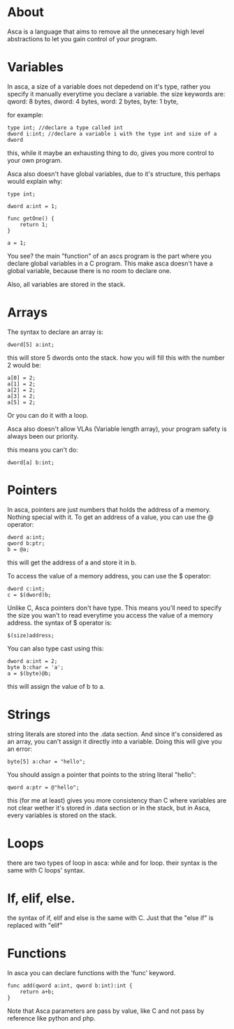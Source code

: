 
# About

Asca is a language that aims to remove all the unnecesary high level abstractions
to let you gain control of your program.

# Variables

In asca, a size of a variable does not depedend on it's type,
rather you specify it manually everytime you declare a variable.
the size keywords are:
qword: 8 bytes,
dword: 4 bytes,
word: 2 bytes,
byte: 1 byte,

for example:

```
type int; //declare a type called int
dword i:int; //declare a variable i with the type int and size of a dword
```

this, while it maybe an exhausting thing to do, gives you more control
to your own program.

Asca also doesn't have global variables, due to it's structure,
this perhaps would explain why:

```
type int;

dword a:int = 1;

func getOne() {
	return 1;
}

a = 1;
```

You see? the main "function" of an ascs program is the part where you declare
global variables in a C program. This make asca doesn't have a global variable, because
there is no room to declare one.

Also, all variables are stored in the stack.

# Arrays

The syntax to declare an array is:
```
dword[5] a:int;
```
this will store 5 dwords onto the stack.
how you will fill this with the number 2 would be:

```
a[0] = 2;
a[1] = 2;
a[2] = 2;
a[3] = 2;
a[5] = 2;
```

Or you can do it with a loop.

Asca also doesn't allow VLAs (Variable length array), your program safety is always
been our priority.

this means you can't do:
```
dword[a] b:int;
```

# Pointers

In asca, pointers are just numbers that holds the address of a memory.
Nothing special with it.
To get an address of a value, you can use the @ operator:
```
dword a:int;
qword b:ptr;
b = @a;
```
this will get the address of a and store it in b.

To access the value of a memory address, you can use the $ operator:
```
dword c:int;
c = $(dword)b;
```
Unlike C, Asca pointers don't have type. This means you'll need to specify the size
you wan't to read everytime you access the value of a memory address.
the syntax of $ operator is:
```
$(size)address;
```
You can also type cast using this:
```
dword a:int = 2;
byte b:char = 'a';
a = $(byte)@b;
```
this will assign the value of b to a.

# Strings

string literals are stored into the .data section. And since it's
considered as an array, you can't assign it directly into a variable.
Doing this will give you an error:
```
byte[5] a:char = "hello";
```
You should assign a pointer that points to the string literal "hello":
```
qword a:ptr = @"hello";
```
this (for me at least) gives you more consistency than C where variables are not clear wether it's stored in .data section or in the stack,
but in Asca, every variables is stored on the stack.

# Loops
there are two types of loop in asca: while and for loop.
their syntax is the same with C loops' syntax.

# If, elif, else.
the syntax of if, elif and else is the same with
C. Just that the "else if" is replaced with "elif"

# Functions

In asca you can declare functions with the 'func' keyword.
```
func add(qword a:int, qword b:int):int {
	return a+b;
}
```

Note that Asca parameters are pass by value, like C
and not pass by reference like python and php.

